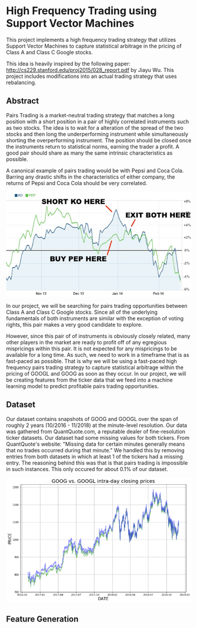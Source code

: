 # High Frequency Trading using Support Vector Machines
This project implements a high frequency trading strategy that utilizes Support Vector Machines to capture statistical arbitrage in the pricing of Class A and Class C Google stocks. 

This idea is heavily inspired by the following paper: http://cs229.stanford.edu/proj2015/028_report.pdf by Jiayu Wu. This project includes modifications into an actual trading strategy that uses rebalancing. 

## Abstract
Pairs Trading is a market-neutral trading strategy that matches a long position with a short position in a pair of highly correlated instruments such as two stocks. 
The idea is to wait for a alteration of the spread of the two stocks and then long the underperforming instrument while simultaneously shorting the overperforming instrument. 
The position should be closed once the instruments return to statistical norms, earning the trader a profit. A good pair should share as many the same intrinsic characteristics as possible. 

A canonical example of pairs trading would be with Pepsi and Coca Cola. Barring any drastic shifts in the characteristics of either company, the returns of Pepsi and Coca Cola should be very correlated. 

![pairs](imgs/pairs_graph.jpg)

In our project, we will be searching for pairs trading opportunities between Class A and Class C Google stocks. Since all of the underlying fundamentals of both instruments are similar with the exception of voting rights, this pair makes a very good candidate to explore. 

However, since this pair of of instruments is obviously closely related, many other players in the market are ready to profit off of any egregious mispricings within this pair. It is not expected for any mispricings to be available for a long time. As such, we need to work in a timeframe that is as fast-paced as possible. That is why we will be using a fast-paced high frequency pairs trading strategy to capture statistical arbitrage within the pricing of GOOGL and GOOG as soon as they occur. In our project, we will be creating features from the ticker data that we feed into a machine learning model to predict profitable pairs trading opportunities. 

## Dataset
Our dataset contains snapshots of GOOG and GOOGL over the span of roughly 2 years (10/2016 - 11/2018) at the minute-level resolution. 
Our data was gathered from QuantQuote.com, a reputable dealer of fine-resolution ticker datasets. 
Our dataset had some missing values for both tickers. From QuantQuote's website: "Missing data for certain minutes generally means that no trades occurred during that minute." 
We handled this by removing entries from both datasets in which at least 1 of the tickers had a missing entry. The reasoning behind this was that is that pairs trading is impossible in such instances. This only occured for about 0.1% of our dataset. 

![goog_googl](imgs/goog_googl.png)

## Feature Generation
